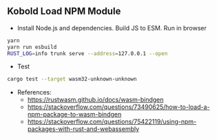 ## Kobold Load NPM Module 
* Install Node.js and dependencies. Build JS to ESM. Run in browser
```bash
yarn
yarn run esbuild
RUST_LOG=info trunk serve --address=127.0.0.1 --open
```
* Test
```bash
cargo test --target wasm32-unknown-unknown
```

* References:
    * https://rustwasm.github.io/docs/wasm-bindgen
    * https://stackoverflow.com/questions/73490625/how-to-load-a-npm-package-to-wasm-bindgen
    * https://stackoverflow.com/questions/75422119/using-npm-packages-with-rust-and-webassembly
